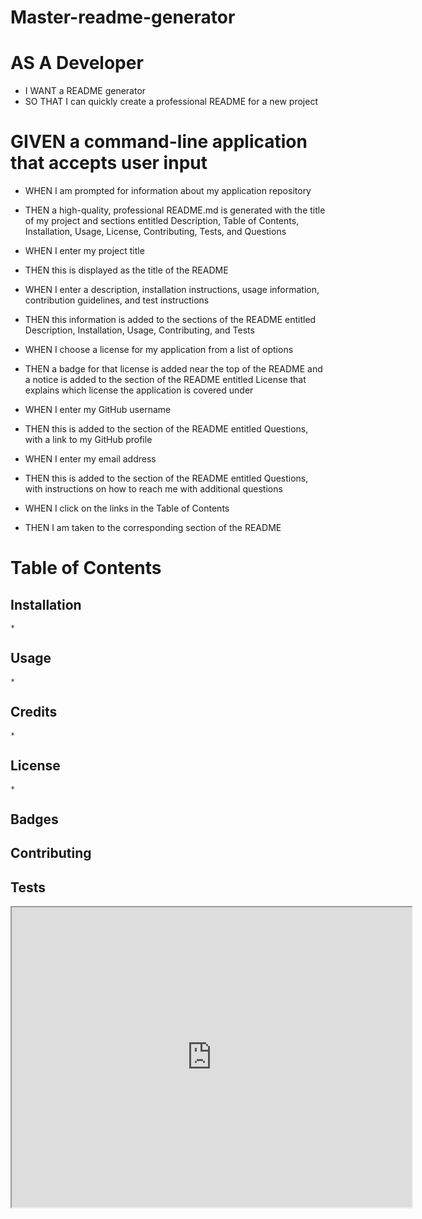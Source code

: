 # Master-readme-generator

# AS A Developer
  * I WANT a README generator
  * SO THAT I can quickly create a professional README for a new project
# GIVEN a command-line application that accepts user input


* WHEN I am prompted for information about my application repository
* THEN a high-quality, professional README.md is generated with the title of my project and sections entitled Description, Table of Contents, Installation, Usage, License, Contributing, Tests, and Questions



* WHEN I enter my project title
* THEN this is displayed as the title of the README



* WHEN I enter a description, installation instructions, usage information, contribution guidelines, and test instructions
* THEN this information is added to the sections of the README entitled Description, Installation, Usage, Contributing, and Tests



* WHEN I choose a license for my application from a list of options
* THEN a badge for that license is added near the top of the README and a notice is added to the section of the README entitled License that explains which license the application is covered under



* WHEN I enter my GitHub username
* THEN this is added to the section of the README entitled Questions, with a link to my GitHub profile



* WHEN I enter my email address
* THEN this is added to the section of the README entitled Questions, with instructions on how to reach me with additional questions



* WHEN I click on the links in the Table of Contents
* THEN I am taken to the corresponding section of the README


# Table of Contents

  ## Installation
    *

  ## Usage
    *

  ## Credits
    *
  
  ## License
    *

  ## Badges

  ## Contributing

  ## Tests
  
  <iframe src="https://drive.google.com/file/d/15WsOawPUAECh2ZuxijuojqiaECzVwnJO/preview" width="640" height="480"></iframe>



  

